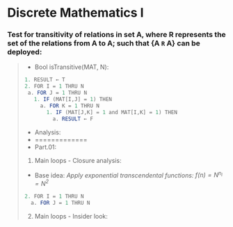 # Discrete Mathematics I

### Test for transitivity of relations in set A, where R represents the set of the relations from A to A; such that {A `R` A} can be deployed: 

> * Bool isTransitive(MAT, N):
> ```java 
> 1. RESULT ← T
> 2. FOR I = 1 THRU N
>  a. FOR J = 1 THRU N
>    1. IF (MAT[I,J] = 1) THEN
>      a. FOR K = 1 THRU N
>        1. IF (MAT[J,K] = 1 and MAT[I,K] = 1) THEN
>          a. RESULT ← F
> ```
> * Analysis:
> * =============
> * Part.01:
> 1) Main loops - Closure analysis:
> - Base idea: _Apply exponential transcendental functions: $f(n) = N^{n_l} = N^2$_
> ```java
> 2. FOR I = 1 THRU N
>   a. FOR J = 1 THRU N
> ```
> 
> 2) Main loops - Insider look:
> 



